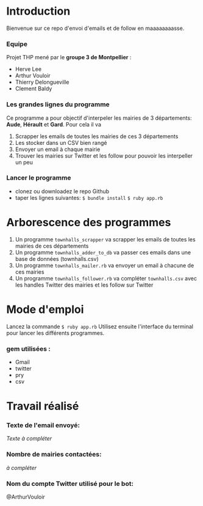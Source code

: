 # Introduction
Bienvenue sur ce repo d'envoi d'emails et de follow en maaaaaaaasse. 

### Equipe
Projet THP mené par le __groupe 3 de Montpellier__ :
* Herve Lee
* Arthur Vouloir
* Thierry Delongueville
* Clement Baldy

### Les grandes lignes du programme
Ce programme a pour objectif d'interpeler les mairies de 3 départements: __Aude__, __Hérault__ et __Gard__.
Pour cela il va
1. Scrapper les emails de toutes les mairies de ces 3 départements
2. Les stocker dans un CSV bien rangé
3. Envoyer un email à chaque mairie
4. Trouver les mairies sur Twitter et les follow pour pouvoir les interpeller un peu


### Lancer le programme
* clonez ou downloadez le repo Github
* taper les lignes suivantes:
```$ bundle install```
```$ ruby app.rb```

# Arborescence des programmes
1. Un programme `townhalls_scrapper` va scrapper les emails de toutes les mairies de ces départements
2. Un programme `townhalls_adder_to_db` va passer ces emails dans une base de données (townhalls.csv)
3. Un programme `townhalls_mailer.rb` va envoyer un email à chacune de ces mairies
4. Un programme `townhalls_follower.rb` va compléter `townhalls.csv` avec les handles Twitter des mairies et les follow sur Twitter


# Mode d'emploi
Lancez la commande `$ ruby app.rb`
Utilisez ensuite l'interface du terminal pour lancer les différents programmes.

### gem utilisées :
* Gmail
* twitter
* pry
* csv


# Travail réalisé

### Texte de l'email envoyé:  
*Texte à compléter*

### Nombre de mairies contactées:  
*à compléter*

### Nom du compte Twitter utilisé pour le bot:  
@ArthurVouloir
